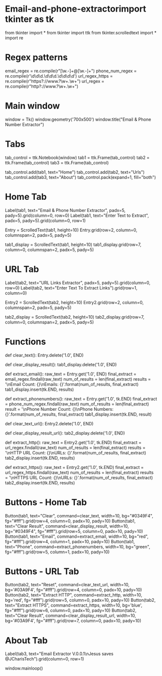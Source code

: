 # Email-and-phone-extractorimport tkinter as tk
from tkinter import *
from tkinter import ttk
from tkinter.scrolledtext import *
import re

# Regex patterns
email_regex = re.compile(r"[\w\.-]+@[\w\.-]+")
phone_num_regex = re.compile(r'\d\d\d.\d\d\d.\d\d\d\d')
url_regex_https = re.compile(r"https?://www\.?\w+\.\w+")
url_regex = re.compile(r"http?://www\.?\w+\.\w+")

# Main window
window = Tk()
window.geometry('700x500')
window.title("Email & Phone Number Extractor")

# Tabs
tab_control = ttk.Notebook(window)
tab1 = ttk.Frame(tab_control)
tab2 = ttk.Frame(tab_control)
tab3 = ttk.Frame(tab_control)

tab_control.add(tab1, text="Home")
tab_control.add(tab2, text="Urls")
tab_control.add(tab3, text="About")
tab_control.pack(expand=1, fill="both")

# Home Tab
Label(tab1, text="Email & Phone Number Extractor", padx=5, pady=5).grid(column=0, row=0)
Label(tab1, text="Enter Text to Extract", padx=5, pady=5).grid(column=0, row=1)

Entry = ScrolledText(tab1, height=10)
Entry.grid(row=2, column=0, columnspan=2, padx=5, pady=5)

tab1_display = ScrolledText(tab1, height=10)
tab1_display.grid(row=7, column=0, columnspan=2, padx=5, pady=5)

# URL Tab
Label(tab2, text="URL Links Extractor", padx=5, pady=5).grid(column=0, row=0)
Label(tab2, text="Enter Text To Extract Links").grid(row=1, column=0)

Entry2 = ScrolledText(tab2, height=10)
Entry2.grid(row=2, column=0, columnspan=2, padx=5, pady=5)

tab2_display = ScrolledText(tab2, height=10)
tab2_display.grid(row=7, column=0, columnspan=2, padx=5, pady=5)

# Functions
def clear_text():
    Entry.delete('1.0', END)

def clear_display_result():
    tab1_display.delete('1.0', END)

def extract_email():
    raw_text = Entry.get('1.0', END)
    final_extract = email_regex.findall(raw_text)
    num_of_results = len(final_extract)
    results = '\nEmail Count: {}\nEmails: {}'.format(num_of_results, final_extract)
    tab1_display.insert(tk.END, results)

def extract_phonenumbers():
    raw_text = Entry.get('1.0', tk.END)
    final_extract = phone_num_regex.findall(raw_text)
    num_of_results = len(final_extract)
    result = '\nPhone Number Count: {}\nPhone Numbers: {}'.format(num_of_results, final_extract)
    tab1_display.insert(tk.END, result)

def clear_text_url():
    Entry2.delete('1.0', END)

def clear_display_result_url():
    tab2_display.delete('1.0', END)

def extract_http():
    raw_text = Entry2.get('1.0', tk.END)
    final_extract = url_regex.findall(raw_text)
    num_of_results = len(final_extract)
    results = '\nHTTP URL Count: {}\nURLs: {}'.format(num_of_results, final_extract)
    tab2_display.insert(tk.END, results)

def extract_https():
    raw_text = Entry2.get('1.0', tk.END)
    final_extract = url_regex_https.findall(raw_text)
    num_of_results = len(final_extract)
    results = '\nHTTPS URL Count: {}\nURLs: {}'.format(num_of_results, final_extract)
    tab2_display.insert(tk.END, results)

# Buttons - Home Tab
Button(tab1, text="Clear", command=clear_text, width=10, bg="#0349F4", fg="#fff").grid(row=4, column=0, padx=10, pady=10)
Button(tab1, text="Clear Result", command=clear_display_result, width=10, bg="#0349F4", fg="#fff").grid(row=5, column=0, padx=10, pady=10)
Button(tab1, text="Email", command=extract_email, width=10, bg="red", fg="#fff").grid(row=4, column=1, padx=10, pady=10)
Button(tab1, text="Phone", command=extract_phonenumbers, width=10, bg="green", fg="#fff").grid(row=5, column=1, padx=10, pady=10)

# Buttons - URL Tab
Button(tab2, text="Reset", command=clear_text_url, width=10, bg='#03A9F4', fg="#fff").grid(row=4, column=0, padx=10, pady=10)
Button(tab2, text="Extract HTTP", command=extract_http, width=10, bg='red', fg="#fff").grid(row=5, column=0, padx=10, pady=10)
Button(tab2, text="Extract HTTPS", command=extract_https, width=10, bg='blue', fg="#fff").grid(row=6, column=0, padx=10, pady=10)
Button(tab2, text="Clear Result", command=clear_display_result_url, width=10, bg='#03A9F4', fg="#fff").grid(row=7, column=0, padx=10, pady=10)

# About Tab
Label(tab3, text="Email Extractor V.0.0.1\nJesus saves @JCharisTech").grid(column=0, row=1)

window.mainloop()
